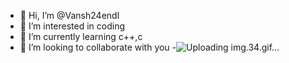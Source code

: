 - 👋 Hi, I’m @Vansh24endl
- 👀 I’m interested in coding 
- 🌱 I’m currently learning c++,c
- 💞️ I’m looking to collaborate with you 
-![Uploading img.34.gif…]()
